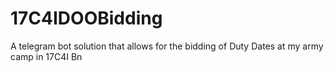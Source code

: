 # 17C4IDOOBidding
A telegram bot solution that allows for the bidding of Duty Dates at my army camp in 17C4I Bn 
